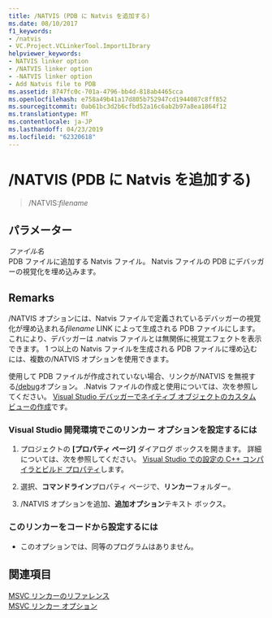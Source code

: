 ```yaml
---
title: /NATVIS (PDB に Natvis を追加する)
ms.date: 08/10/2017
f1_keywords:
- /natvis
- VC.Project.VCLinkerTool.ImportLIbrary
helpviewer_keywords:
- NATVIS linker option
- /NATVIS linker option
- -NATVIS linker option
- Add Natvis file to PDB
ms.assetid: 8747fc0c-701a-4796-bb4d-818ab4465cca
ms.openlocfilehash: e758a49b41a17d805b752947cd1944087c8ff852
ms.sourcegitcommit: 0ab61bc3d2b6cfbd52a16c6ab2b97a8ea1864f12
ms.translationtype: MT
ms.contentlocale: ja-JP
ms.lasthandoff: 04/23/2019
ms.locfileid: "62320618"
---
```

# <a name="natvis-add-natvis-to-pdb"></a>/NATVIS (PDB に Natvis を追加する)

> /NATVIS:*filename*

## <a name="parameters"></a>パラメーター

*ファイル名*<br/>
PDB ファイルに追加する Natvis ファイル。 Natvis ファイルの PDB にデバッガーの視覚化を埋め込みます。

## <a name="remarks"></a>Remarks

/NATVIS オプションには、Natvis ファイルで定義されているデバッガーの視覚化が埋め込まれる*filename* LINK によって生成される PDB ファイルにします。 これにより、デバッガーは .natvis ファイルとは無関係に視覚エフェクトを表示できます。 1 つ以上の Natvis ファイルを生成される PDB ファイルに埋め込むには、複数の/NATVIS オプションを使用できます。

使用して PDB ファイルが作成されていない場合、リンクが/NATVIS を無視する[/debug](debug-generate-debug-info.md)オプション。 .Natvis ファイルの作成と使用については、次を参照してください。 [Visual Studio デバッガーでネイティブ オブジェクトのカスタム ビューの作成](/visualstudio/debugger/create-custom-views-of-native-objects)です。

### <a name="to-set-this-linker-option-in-the-visual-studio-development-environment"></a>Visual Studio 開発環境でこのリンカー オプションを設定するには

1. プロジェクトの **[プロパティ ページ]** ダイアログ ボックスを開きます。 詳細については、次を参照してください。 [Visual Studio での設定の C++ コンパイラとビルド プロパティ](../working-with-project-properties.md)します。

1. 選択、**コマンドライン**プロパティ ページで、**リンカー**フォルダー。

1. /NATVIS オプションを追加、**追加オプション**テキスト ボックス。

### <a name="to-set-this-linker-option-programmatically"></a>このリンカーをコードから設定するには

- このオプションでは、同等のプログラムはありません。

## <a name="see-also"></a>関連項目

[MSVC リンカーのリファレンス](linking.md)<br/>
[MSVC リンカー オプション](linker-options.md)
